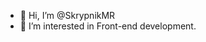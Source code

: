 - 👋 Hi, I’m @SkrypnikMR
- 👀 I’m interested in Front-end development.


<!---
SkrypnikMR/SkrypnikMR is a ✨ special ✨ repository because its `README.md` (this file) appears on your GitHub profile.
You can click the Preview link to take a look at your changes.
--->
